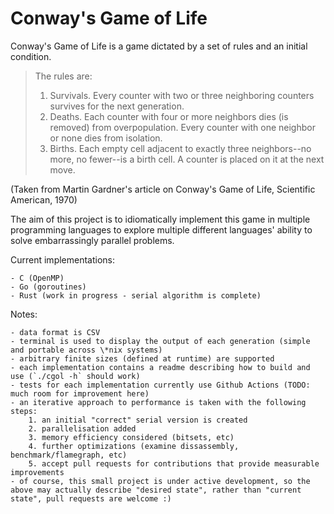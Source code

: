 Conway's Game of Life
=====================

Conway's Game of Life is a game dictated by a set of rules and an initial condition.

> The rules are:
> 
> 1. Survivals. Every counter with two or three neighboring counters survives for the next generation.
> 2. Deaths. Each counter with four or more neighbors dies (is removed) from overpopulation. Every counter with one neighbor or none dies from isolation.
> 3. Births. Each empty cell adjacent to exactly three neighbors--no more, no fewer--is a birth cell. A counter is placed on it at the next move. 

(Taken from Martin Gardner's article on Conway's Game of Life, Scientific American, 1970)



The aim of this project is to idiomatically implement this game in multiple programming languages to explore multiple different languages' ability to solve embarrassingly parallel problems.

Current implementations:

	- C (OpenMP)
	- Go (goroutines)
	- Rust (work in progress - serial algorithm is complete)

Notes:

	- data format is CSV
	- terminal is used to display the output of each generation (simple and portable across \*nix systems)
	- arbitrary finite sizes (defined at runtime) are supported
	- each implementation contains a readme describing how to build and use (`./cgol -h` should work)
	- tests for each implementation currently use Github Actions (TODO: much room for improvement here)
	- an iterative approach to performance is taken with the following steps:
		1. an initial "correct" serial version is created
		2. parallelisation added
		3. memory efficiency considered (bitsets, etc)
		4. further optimizations (examine dissassembly, benchmark/flamegraph, etc)
		5. accept pull requests for contributions that provide measurable improvements
	- of course, this small project is under active development, so the above may actually describe "desired state", rather than "current state", pull requests are welcome :)

